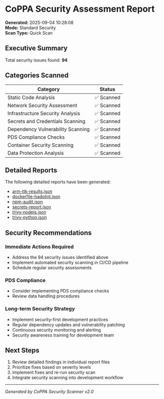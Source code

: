 # CoPPA Security Assessment Report

**Generated:** 2025-09-04 10:28:08  
**Mode:** Standard Security  
**Scan Type:** Quick Scan  

## Executive Summary

Total security issues found: **94**

## Categories Scanned

| Category             | Status     |
| -------------------- | ---------- |
| Static Code Analysis | ✅ Scanned |
| Network Security Assessment | ✅ Scanned |
| Infrastructure Security Analysis | ✅ Scanned |
| Secrets and Credentials Scanning | ✅ Scanned |
| Dependency Vulnerability Scanning | ✅ Scanned |
| PDS Compliance Checks | ✅ Scanned |
| Container Security Scanning | ✅ Scanned |
| Data Protection Analysis | ✅ Scanned |

## Detailed Reports

The following detailed reports have been generated:

- [arm-ttk-results.json](arm-ttk-results.json)
- [dockerfile-hadolint.json](dockerfile-hadolint.json)
- [npm-audit.json](npm-audit.json)
- [secrets-report.json](secrets-report.json)
- [trivy-nodejs.json](trivy-nodejs.json)
- [trivy-python.json](trivy-python.json)

## Security Recommendations

### Immediate Actions Required
- Address the 94 security issues identified above
- Implement automated security scanning in CI/CD pipeline
- Schedule regular security assessments

### PDS Compliance
- Consider implementing PDS compliance checks
- Review data handling procedures

### Long-term Security Strategy
- Implement security-first development practices
- Regular dependency updates and vulnerability patching
- Continuous security monitoring and alerting
- Security awareness training for development team

## Next Steps

1. Review detailed findings in individual report files
2. Prioritize fixes based on severity levels
3. Implement fixes and re-run security scan
4. Integrate security scanning into development workflow

---
*Generated by CoPPA Security Scanner v2.0*
